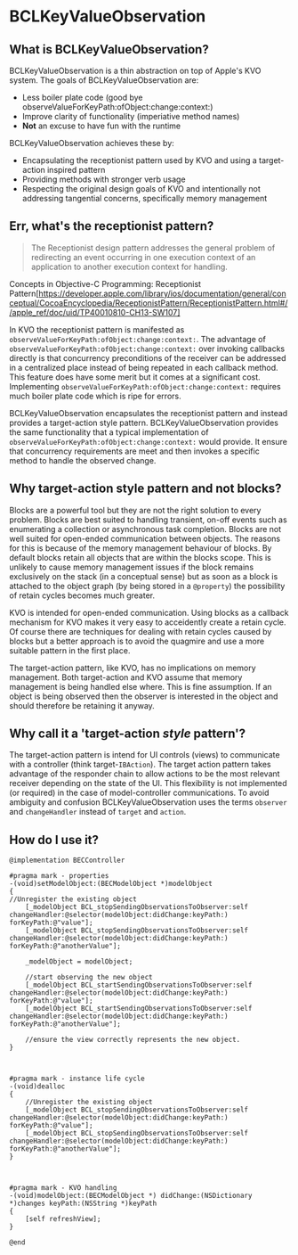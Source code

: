 # BCLKeyValueObservation

## What is BCLKeyValueObservation?

BCLKeyValueObservation is a thin abstraction on top of Apple's KVO system. The goals of BCLKeyValueObservation are:
- Less boiler plate code (good bye observeValueForKeyPath:ofObject:change:context:)
- Improve clarity of functionality (imperiative method names)
- **Not** an excuse to have fun with the runtime 

BCLKeyValueObservation achieves these by:
- Encapsulating the receptionist pattern used by KVO and using a target-action inspired pattern
- Providing methods with stronger verb usage
- Respecting the original design goals of KVO and intentionally not addressing tangential concerns, specifically memory management



## Err, what's the receptionist pattern?

> The Receptionist design pattern addresses the general problem of redirecting an event occurring in one execution context of an application to another execution context for handling. 

Concepts in Objective-C Programming: Receptionist Pattern[https://developer.apple.com/library/ios/documentation/general/conceptual/CocoaEncyclopedia/ReceptionistPattern/ReceptionistPattern.html#//apple_ref/doc/uid/TP40010810-CH13-SW107]

In KVO the receptionist pattern is manifested as `observeValueForKeyPath:ofObject:change:context:`. The advantage of `observeValueForKeyPath:ofObject:change:context:` over invoking callbacks directly is that concurrency preconditions of the receiver can be addressed in a centralized place instead of being repeated in each callback method. This feature does have some merit but it comes at a significant cost. Implementing `observeValueForKeyPath:ofObject:change:context:` requires much boiler plate code which is ripe for errors. 

BCLKeyValueObservation encapsulates the receptionist pattern and instead provides a target-action style pattern. BCLKeyValueObservation provides the same functionality that a typical implementation of `observeValueForKeyPath:ofObject:change:context:` would provide. It ensure that concurrency requirements are meet and then invokes a specific method to handle the observed change.

## Why target-action style pattern and not blocks?

Blocks are a powerful tool but they are not the right solution to every problem. Blocks are best suited to handling transient, on-off events such as enumerating a collection or asynchronous task completion. Blocks are not well suited for open-ended communication between objects. The reasons for this is because of the memory management behaviour of blocks. By default blocks retain all objects that are within the blocks scope. This is unlikely to cause memory management issues if the block remains exclusively on the stack (in a conceptual sense) but as soon as a block is attached to the object graph (by being stored in a `@property`) the possibility of retain cycles becomes much greater.

KVO is intended for open-ended communication. Using blocks as a callback mechanism for KVO makes it very easy to acceidently create a retain cycle. Of course there are techniques for dealing with retain cycles caused by blocks but a better approach is to avoid the quagmire and use a more suitable pattern in the first place.

The target-action pattern, like KVO, has no implications on memory management.  Both target-action and KVO assume that memory management is being handled else where. This is fine assumption. If an object is being observed then the observer is interested in the object and should therefore be retaining it anyway.



## Why call it a 'target-action *style* pattern'?

The target-action pattern is intend for UI controls (views) to communicate with a controller (think target-`IBAction`). The target action pattern takes advantage of the responder chain to allow actions to be the most relevant receiver depending on the state of the UI. This flexibility is not implemented (or required) in the case of model-controller communications. To avoid ambiguity and confusion BCLKeyValueObservation uses the terms `observer` and `changeHandler` instead of `target` and `action`.



## How do I use it?

```
@implementation BECController 

#pragma mark - properties
-(void)setModelObject:(BECModelObject *)modelObject
{
//Unregister the existing object
    [_modelObject BCL_stopSendingObservationsToObserver:self changeHandler:@selector(modelObject:didChange:keyPath:) forKeyPath:@"value"];
    [_modelObject BCL_stopSendingObservationsToObserver:self changeHandler:@selector(modelObject:didChange:keyPath:) forKeyPath:@"anotherValue"];        
    
    _modelObject = modelObject;
    
    //start observing the new object
    [_modelObject BCL_startSendingObservationsToObserver:self changeHandler:@selector(modelObject:didChange:keyPath:) forKeyPath:@"value"];
    [_modelObject BCL_startSendingObservationsToObserver:self changeHandler:@selector(modelObject:didChange:keyPath:) forKeyPath:@"anotherValue"];    
    
    //ensure the view correctly represents the new object.
}



#pragma mark - instance life cycle
-(void)dealloc
{
    //Unregister the existing object
    [_modelObject BCL_stopSendingObservationsToObserver:self changeHandler:@selector(modelObject:didChange:keyPath:) forKeyPath:@"value"];
    [_modelObject BCL_stopSendingObservationsToObserver:self changeHandler:@selector(modelObject:didChange:keyPath:) forKeyPath:@"anotherValue"];        
}



#pragma mark - KVO handling
-(void)modelObject:(BECModelObject *) didChange:(NSDictionary *)changes keyPath:(NSString *)keyPath
{
    [self refreshView];
}

@end

```